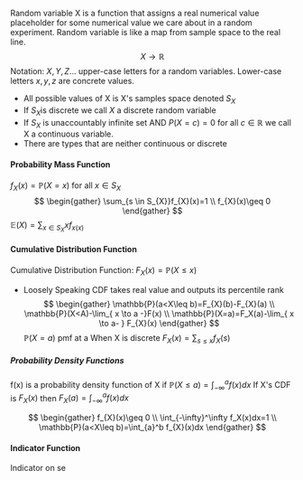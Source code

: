 Random variable X is a function that assigns a real numerical value
placeholder for some numerical value we care about in a random experiment.
Random variable is like a map from sample space to the real line.
$$
X\to \mathbb{R}
$$
Notation: $X,Y,Z...$ upper-case letters for a random variables. Lower-case letters $x,y,z$ are concrete values.

- All possible values of X is X's samples space denoted $S_{X}$
- If $S_{X}$is discrete we call $X$ a discrete random variable
- If $S_{X}$ is unaccountably infinite set AND $P(X=c)=0$ for all $c \in \mathbb{R}$ we call X a continuous variable.
- There are types that are neither continuous or discrete

#### Probability Mass Function
$f_{X}(x)=\mathbb{P}(X=x)$ for all $x \in S_{X}$
 $$
\begin{gather}
\sum_{s \in S_{X}}f_{X}(x)=1 \\
f_{X}(x)\geq 0
\end{gather}
$$
$\mathbb{E}(X)=\sum_{x\in S_{X}}xf_{x(x)}$

#### Cumulative Distribution Function
Cumulative Distribution Function: $F_{X}(x)=\mathbb{P}(X\leq x)$
- Loosely Speaking CDF takes real value and outputs its percentile rank 
$$
\begin{gather}
\mathbb{P}(a<X\leq b)=F_{X}(b)-F_{X}(a) \\
\mathbb{P}(X<A)-\lim_{ x \to a -}F(x) \\
\mathbb{P}(X=a)=F_X(a)-\lim_{ x \to a- } F_{X}(x)
\end{gather}
$$
$\mathbb{P}(X=a)$ pmf at a
When X is discrete $F_{X}(x)=\sum_{s\leq x}f_{X}(s)$

##### Probability Density Functions
f(x) is a probability density function of X if
$\mathbb{P}(X\leq a)=\int_{-\infty}^af(x)dx$
If X's CDF is $F_{X}(x)$ then
$F_{X}(a)=\int_{-\infty}^af(x)dx$

$$
\begin{gather}
f_{X}(x)\geq 0 \\
\int_{-\infty}^\infty f_X(x)dx=1 \\
\mathbb{P}(a<X\leq b)=\int_{a}^b f_{X}(x)dx
\end{gather}
$$
#### Indicator Function
Indicator on se